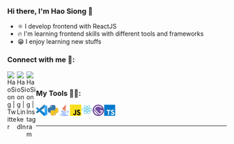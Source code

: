 ### Hi there, I'm Hao Siong 👋
 
- ⚛️ I develop frontend with ReactJS
- 🔥 I'm learning frontend skills with different tools and frameworks
- 😁 I enjoy learning new stuffs

### Connect with me 🔌:

[<img align="left" alt="HaoSiong | Twitter" width="22px" src="https://cdn.jsdelivr.net/npm/simple-icons@v3/icons/facebook.svg" />][facebook]
[<img align="left" alt="HaoSiong | LinkedIn" width="22px" src="https://cdn.jsdelivr.net/npm/simple-icons@v3/icons/linkedin.svg" />][linkedin]
[<img align="left" alt="HaoSiong | Instagram" width="22px" src="https://cdn.jsdelivr.net/npm/simple-icons@v3/icons/instagram.svg" />][instagram]

<br />

### My Tools 🔨🔧:
<img align="left" alt="Visual Studio Code" width="26px" src="https://github.com/nghaosiong98/nghaosiong98/blob/master/img/vscode.png" />
<img align="left" alt="Python" width="26px" src="https://github.com/nghaosiong98/nghaosiong98/blob/master/img/python.png" />
<img align="left" alt="Java" width="26px" src="https://github.com/nghaosiong98/nghaosiong98/blob/master/img/java.png" />
<img align="left" alt="JavaScript" width="26px" src="https://github.com/nghaosiong98/nghaosiong98/blob/master/img/javascript.png" />
<img align="left" alt="React" width="26px" src="https://github.com/nghaosiong98/nghaosiong98/blob/master/img/react.png" />
<img align="left" alt="Gatsby" width="26px" src="https://github.com/nghaosiong98/nghaosiong98/blob/master/img/gastby.png" />
<img align="left" alt="Typescript" width="26px" src="https://github.com/nghaosiong98/nghaosiong98/blob/master/img/typescript.png" />
<br />
<br />

---


[instagram]: https://instagram.com/hsiong_ng/
[linkedin]: https://www.linkedin.com/in/haosiongng/
[facebook]: https://www.facebook.com/nhsiong98/
